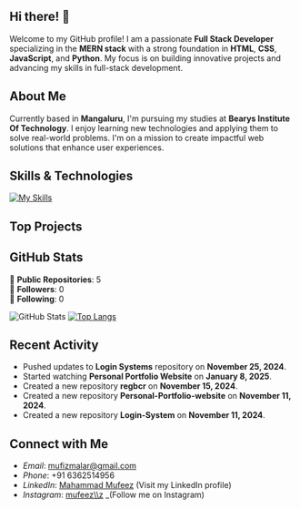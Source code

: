 ## Hi there! 👋 





Welcome to my GitHub profile! I am a passionate **Full Stack Developer** specializing in the **MERN stack** with a strong foundation in **HTML**, **CSS**, **JavaScript**, and **Python**. My focus is on building innovative projects and advancing my skills in full-stack development.

## About Me

Currently based in **Mangaluru**, I'm pursuing my studies at **Bearys Institute Of Technology**. I enjoy learning new technologies and applying them to solve real-world problems. I'm on a mission to create impactful web solutions that enhance user experiences.

## Skills & Technologies

[![My Skills](https://skillicons.dev/icons?i=react,mongodb,nodejs,express,nextjs,postman,py,java,js,html,css&perline=8)](https://skillicons.dev)

## Top Projects





## GitHub Stats
🔭 **Public Repositories**: 5  
👥 **Followers**: 0  
👤 **Following**: 0  

![GitHub Stats](https://github-readme-stats.vercel.app/api?username=mufeez123-lab&show_icons=true&theme=radical)
[![Top Langs](https://github-readme-stats.vercel.app/api/top-langs/?username=mufeez123-lab&layout=compact&theme=dark)](https://github.com/anuraghazra/github-readme-stats)

## Recent Activity

- Pushed updates to **Login Systems** repository on **November 25, 2024**.
- Started watching **Personal Portfolio Website** on **January 8, 2025**.
- Created a new repository **regbcr** on **November 15, 2024**.
- Created a new repository **Personal-Portfolio-website** on **November 11, 2024**.
- Created a new repository **Login-System** on **November 11, 2024**.

## Connect with Me

- *Email*: [mufizmalar@gmail.com](mailto:mufizmalar@gmail.com)
- *Phone*: +91 6362514956
- *LinkedIn*: [Mahammad Mufeez](https://www.linkedin.com/in/mahammad-mufeez/) (Visit my LinkedIn profile)
- *Instagram*: [mufeez\\\z](https://www.instagram.com/mufeez_z/?next=%2F) _(Follow me on Instagram)
